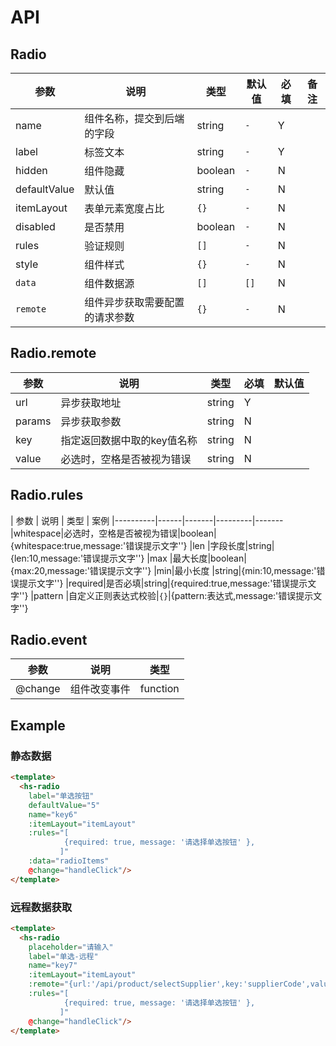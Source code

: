 # API
## Radio

|   参数    |   说明   |   类型 |  默认值  | 必填|备注
|----------|------|-------|---------|-------|-----|
|name      |组件名称，提交到后端的字段|string|`-`|Y
|label     |标签文本|string|`-`|Y
|hidden    |组件隐藏|boolean|`-`|N
|defaultValue|默认值|string|`-`|N
|itemLayout  |表单元素宽度占比|`{}`|`-`|N|
|disabled|是否禁用|boolean|`-`|N
|rules |验证规则|`[]`|`-`|N
|style |组件样式|`{}`|`-`|N
|`data`   |组件数据源|`[]`|`[]`|N
|`remote`   |组件异步获取需要配置的请求参数|`{}`|`-`|N


## Radio.remote
|   参数    |   说明   |   类型 | 必填 | 默认值
|----------|------|-------|---------|-------
|url |异步获取地址|string|Y|
|params |异步获取参数|string|N
|key |指定返回数据中取的key值名称|string|N
|value |必选时，空格是否被视为错误|string|N

## Radio.rules
|   参数    |   说明   |   类型 |  案例
|----------|------|-------|---------|-------
|whitespace|必选时，空格是否被视为错误|boolean|{whitespace:true,message:'错误提示文字''}
|len     |字段长度|string|{len:10,message:'错误提示文字''}
|max    |最大长度|boolean|{max:20,message:'错误提示文字''}
|min|最小长度          |string|{min:10,message:'错误提示文字''}
|required|是否必填|string|{required:true,message:'错误提示文字''}
|pattern  |自定义正则表达式校验|`{}`|{pattern:表达式,message:'错误提示文字''}



## Radio.event
|   参数    |   说明   |   类型
|----------|------|-------|
|@change|组件改变事件|function

## Example
### 静态数据
```html
<template>
  <hs-radio
    label="单选按钮"
    defaultValue="5"
    name="key6"
    :itemLayout="itemLayout"
    :rules="[
            {required: true, message: '请选择单选按钮' },
           ]"
    :data="radioItems"
    @change="handleClick"/>
</template>
```
### 远程数据获取
```html
<template>
  <hs-radio
    placeholder="请输入"
    label="单选-远程"
    name="key7"
    :itemLayout="itemLayout"
    :remote="{url:'/api/product/selectSupplier',key:'supplierCode',value:'supplierName'}"
    :rules="[
            {required: true, message: '请选择单选按钮' },
           ]"
    @change="handleClick"/>
</template>
```
